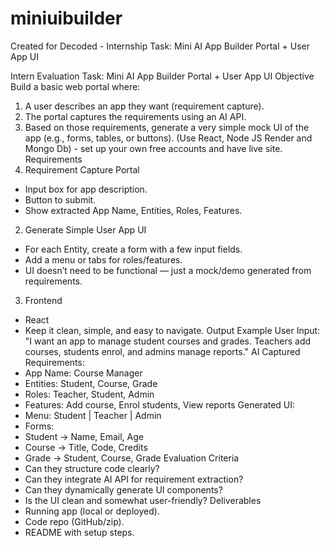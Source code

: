 # miniuibuilder
Created for Decoded - Internship Task: Mini AI App Builder Portal + User App UI


Intern Evaluation Task: Mini AI App
Builder Portal + User App UI
Objective
Build a basic web portal where:
1. A user describes an app they want (requirement capture).
2. The portal captures the requirements using an AI API.
3. Based on those requirements, generate a very simple mock UI of the app (e.g., forms,
tables, or buttons).
(Use React, Node JS Render and Mongo Db) - set up your own free accounts and have live
site.
Requirements
1. Requirement Capture Portal
- Input box for app description.
- Button to submit.
- Show extracted App Name, Entities, Roles, Features.
2. Generate Simple User App UI
- For each Entity, create a form with a few input fields.
- Add a menu or tabs for roles/features.
- UI doesn’t need to be functional — just a mock/demo generated from requirements.
3. Frontend
- React
- Keep it clean, simple, and easy to navigate.
Output Example
User Input:
"I want an app to manage student courses and grades. Teachers add courses, students enrol,
and admins manage reports."
AI Captured Requirements:
- App Name: Course Manager
- Entities: Student, Course, Grade
- Roles: Teacher, Student, Admin
- Features: Add course, Enrol students, View reports
Generated UI:
- Menu: Student | Teacher | Admin
- Forms:
 - Student → Name, Email, Age
 - Course → Title, Code, Credits
 - Grade → Student, Course, Grade
Evaluation Criteria
- Can they structure code clearly?
- Can they integrate AI API for requirement extraction?
- Can they dynamically generate UI components?
- Is the UI clean and somewhat user-friendly?
Deliverables
- Running app (local or deployed).
- Code repo (GitHub/zip).
- README with setup steps.
